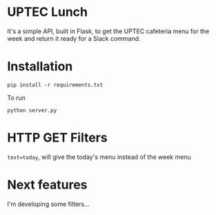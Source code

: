 # UPTEC Lunch

It's a simple API, built in Flask, to get the UPTEC cafeteria menu for the week and return it ready for a Slack command.

# Installation

`pip install -r requirements.txt`

To run

`python server.py`

# HTTP GET Filters

`text=today`, will give the today's menu instead of the week menu

# Next features

I'm developing some filters...
